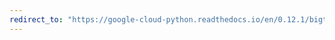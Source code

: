 ```yaml
---
redirect_to: "https://google-cloud-python.readthedocs.io/en/0.12.1/bigtable-cluster-api.html"
---
```

